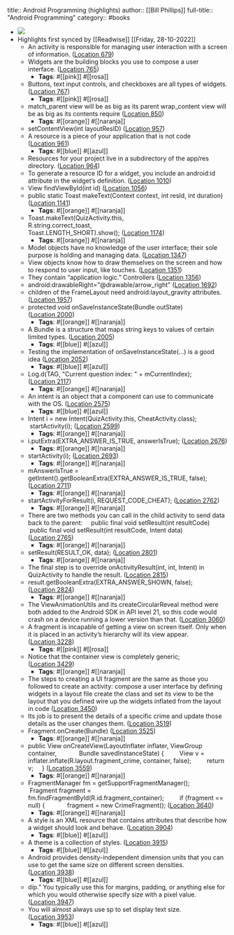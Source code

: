 title:: Android Programming (highlights)
author:: [[Bill Phillips]]
full-title:: "Android Programming"
category:: #books

- ![](https://images-na.ssl-images-amazon.com/images/I/417fn1Op71L._SL200_.jpg)
- Highlights first synced by [[Readwise]] [[Friday, 28-10-2022]]
	- An activity is responsible for managing user interaction with a screen of information. ([Location 679](https://readwise.io/to_kindle?action=open&asin=B0136ZXIMM&location=679))
	- Widgets are the building blocks you use to compose a user interface. ([Location 765](https://readwise.io/to_kindle?action=open&asin=B0136ZXIMM&location=765))
		- **Tags**: #[[pink]] #[[rosa]]
	- Buttons, text input controls, and checkboxes are all types of widgets. ([Location 767](https://readwise.io/to_kindle?action=open&asin=B0136ZXIMM&location=767))
		- **Tags**: #[[pink]] #[[rosa]]
	- match_parent view will be as big as its parent wrap_content view will be as big as its contents require ([Location 850](https://readwise.io/to_kindle?action=open&asin=B0136ZXIMM&location=850))
		- **Tags**: #[[orange]] #[[naranja]]
	- setContentView(int layoutResID) ([Location 957](https://readwise.io/to_kindle?action=open&asin=B0136ZXIMM&location=957))
	- A resource is a piece of your application that is not code ([Location 961](https://readwise.io/to_kindle?action=open&asin=B0136ZXIMM&location=961))
		- **Tags**: #[[blue]] #[[azul]]
	- Resources for your project live in a subdirectory of the app/res directory. ([Location 964](https://readwise.io/to_kindle?action=open&asin=B0136ZXIMM&location=964))
	- To generate a resource ID for a widget, you include an android:id attribute in the widget’s definition. ([Location 1010](https://readwise.io/to_kindle?action=open&asin=B0136ZXIMM&location=1010))
	- View findViewById(int id) ([Location 1056](https://readwise.io/to_kindle?action=open&asin=B0136ZXIMM&location=1056))
	- public static Toast makeText(Context context, int resId, int duration) ([Location 1141](https://readwise.io/to_kindle?action=open&asin=B0136ZXIMM&location=1141))
		- **Tags**: #[[orange]] #[[naranja]]
	- Toast.makeText(QuizActivity.this,                            R.string.correct_toast,                            Toast.LENGTH_SHORT).show(); ([Location 1174](https://readwise.io/to_kindle?action=open&asin=B0136ZXIMM&location=1174))
		- **Tags**: #[[orange]] #[[naranja]]
	- Model objects have no knowledge of the user interface; their sole purpose is holding and managing data. ([Location 1347](https://readwise.io/to_kindle?action=open&asin=B0136ZXIMM&location=1347))
	- View objects know how to draw themselves on the screen and how to respond to user input, like touches. ([Location 1351](https://readwise.io/to_kindle?action=open&asin=B0136ZXIMM&location=1351))
	- They contain “application logic.” Controllers ([Location 1356](https://readwise.io/to_kindle?action=open&asin=B0136ZXIMM&location=1356))
	- android:drawableRight="@drawable/arrow_right" ([Location 1692](https://readwise.io/to_kindle?action=open&asin=B0136ZXIMM&location=1692))
	- children of the FrameLayout need android:layout_gravity attributes. ([Location 1957](https://readwise.io/to_kindle?action=open&asin=B0136ZXIMM&location=1957))
	- protected void onSaveInstanceState(Bundle outState) ([Location 2000](https://readwise.io/to_kindle?action=open&asin=B0136ZXIMM&location=2000))
		- **Tags**: #[[orange]] #[[naranja]]
	- A Bundle is a structure that maps string keys to values of certain limited types. ([Location 2005](https://readwise.io/to_kindle?action=open&asin=B0136ZXIMM&location=2005))
		- **Tags**: #[[blue]] #[[azul]]
	- Testing the implementation of onSaveInstanceState(…) is a good idea ([Location 2052](https://readwise.io/to_kindle?action=open&asin=B0136ZXIMM&location=2052))
		- **Tags**: #[[blue]] #[[azul]]
	- Log.d(TAG, "Current question index: " + mCurrentIndex); ([Location 2117](https://readwise.io/to_kindle?action=open&asin=B0136ZXIMM&location=2117))
		- **Tags**: #[[orange]] #[[naranja]]
	- An intent is an object that a component can use to communicate with the OS. ([Location 2575](https://readwise.io/to_kindle?action=open&asin=B0136ZXIMM&location=2575))
		- **Tags**: #[[blue]] #[[azul]]
	- Intent i = new Intent(QuizActivity.this, CheatActivity.class);                 startActivity(i); ([Location 2599](https://readwise.io/to_kindle?action=open&asin=B0136ZXIMM&location=2599))
		- **Tags**: #[[orange]] #[[naranja]]
	- i.putExtra(EXTRA_ANSWER_IS_TRUE, answerIsTrue); ([Location 2676](https://readwise.io/to_kindle?action=open&asin=B0136ZXIMM&location=2676))
		- **Tags**: #[[orange]] #[[naranja]]
	- startActivity(i); ([Location 2693](https://readwise.io/to_kindle?action=open&asin=B0136ZXIMM&location=2693))
		- **Tags**: #[[orange]] #[[naranja]]
	- mAnswerIsTrue = getIntent().getBooleanExtra(EXTRA_ANSWER_IS_TRUE, false); ([Location 2711](https://readwise.io/to_kindle?action=open&asin=B0136ZXIMM&location=2711))
		- **Tags**: #[[orange]] #[[naranja]]
	- startActivityForResult(i, REQUEST_CODE_CHEAT); ([Location 2762](https://readwise.io/to_kindle?action=open&asin=B0136ZXIMM&location=2762))
		- **Tags**: #[[orange]] #[[naranja]]
	- There are two methods you can call in the child activity to send data back to the parent:     public final void setResult(int resultCode)     public final void setResult(int resultCode, Intent data) ([Location 2765](https://readwise.io/to_kindle?action=open&asin=B0136ZXIMM&location=2765))
		- **Tags**: #[[orange]] #[[naranja]]
	- setResult(RESULT_OK, data); ([Location 2801](https://readwise.io/to_kindle?action=open&asin=B0136ZXIMM&location=2801))
		- **Tags**: #[[orange]] #[[naranja]]
	- The final step is to override onActivityResult(int, int, Intent) in QuizActivity to handle the result. ([Location 2815](https://readwise.io/to_kindle?action=open&asin=B0136ZXIMM&location=2815))
	- result.getBooleanExtra(EXTRA_ANSWER_SHOWN, false); ([Location 2824](https://readwise.io/to_kindle?action=open&asin=B0136ZXIMM&location=2824))
		- **Tags**: #[[orange]] #[[naranja]]
	- The ViewAnimationUtils and its createCircularReveal method were both added to the Android SDK in API level 21, so this code would crash on a device running a lower version than that. ([Location 3060](https://readwise.io/to_kindle?action=open&asin=B0136ZXIMM&location=3060))
	- A fragment is incapable of getting a view on screen itself. Only when it is placed in an activity’s hierarchy will its view appear. ([Location 3228](https://readwise.io/to_kindle?action=open&asin=B0136ZXIMM&location=3228))
		- **Tags**: #[[pink]] #[[rosa]]
	- Notice that the container view is completely generic; ([Location 3429](https://readwise.io/to_kindle?action=open&asin=B0136ZXIMM&location=3429))
		- **Tags**: #[[orange]] #[[naranja]]
	- The steps to creating a UI fragment are the same as those you followed to create an activity: compose a user interface by defining widgets in a layout file create the class and set its view to be the layout that you defined wire up the widgets inflated from the layout in code ([Location 3450](https://readwise.io/to_kindle?action=open&asin=B0136ZXIMM&location=3450))
	- Its job is to present the details of a specific crime and update those details as the user changes them. ([Location 3519](https://readwise.io/to_kindle?action=open&asin=B0136ZXIMM&location=3519))
	- Fragment.onCreate(Bundle) ([Location 3525](https://readwise.io/to_kindle?action=open&asin=B0136ZXIMM&location=3525))
		- **Tags**: #[[orange]] #[[naranja]]
	- public View onCreateView(LayoutInflater inflater, ViewGroup container,             Bundle savedInstanceState) {         View v = inflater.inflate(R.layout.fragment_crime, container, false);         return v;     } ([Location 3559](https://readwise.io/to_kindle?action=open&asin=B0136ZXIMM&location=3559))
		- **Tags**: #[[orange]] #[[naranja]]
	- FragmentManager fm = getSupportFragmentManager();         Fragment fragment = fm.findFragmentById(R.id.fragment_container);         if (fragment == null) {             fragment = new CrimeFragment(); ([Location 3640](https://readwise.io/to_kindle?action=open&asin=B0136ZXIMM&location=3640))
		- **Tags**: #[[orange]] #[[naranja]]
	- A style is an XML resource that contains attributes that describe how a widget should look and behave. ([Location 3904](https://readwise.io/to_kindle?action=open&asin=B0136ZXIMM&location=3904))
		- **Tags**: #[[blue]] #[[azul]]
	- A theme is a collection of styles. ([Location 3915](https://readwise.io/to_kindle?action=open&asin=B0136ZXIMM&location=3915))
		- **Tags**: #[[blue]] #[[azul]]
	- Android provides density-independent dimension units that you can use to get the same size on different screen densities. ([Location 3938](https://readwise.io/to_kindle?action=open&asin=B0136ZXIMM&location=3938))
		- **Tags**: #[[blue]] #[[azul]]
	- dip.” You typically use this for margins, padding, or anything else for which you would otherwise specify size with a pixel value. ([Location 3947](https://readwise.io/to_kindle?action=open&asin=B0136ZXIMM&location=3947))
	- You will almost always use sp to set display text size. ([Location 3953](https://readwise.io/to_kindle?action=open&asin=B0136ZXIMM&location=3953))
		- **Tags**: #[[blue]] #[[azul]]